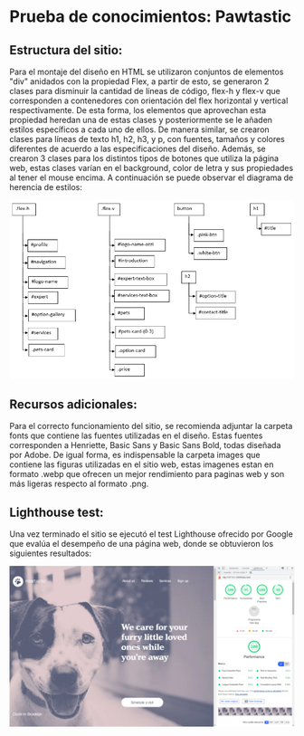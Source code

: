 # Prueba de conocimientos: Pawtastic

## Estructura del sitio:
Para el montaje del diseño en HTML se utilizaron conjuntos de elementos "div" anidados con la propiedad Flex, a partir de esto, se generaron 2 clases para disminuir la cantidad de líneas de código,  flex-h y flex-v que corresponden a contenedores con orientación del flex horizontal y vertical respectivamente. De esta forma, los elementos que aprovechan esta propiedad heredan una de estas clases y posteriormente se le añaden estilos específicos a cada uno de ellos. De manera similar, se crearon clases para líneas de texto h1, h2, h3, y p, con fuentes, tamaños y colores diferentes de acuerdo a las especificaciones del diseño. Además, se crearon 3 clases para los distintos tipos de botones que utiliza la página web, estas clases varían en el background, color de letra y sus propiedades al tener el mouse encima. A continuación se puede observar el diagrama de herencia de estilos:

![Screenshot](./herencia.PNG)


## Recursos adicionales:
Para el correcto funcionamiento del sitio, se recomienda adjuntar la carpeta fonts que contiene las fuentes utilizadas en el diseño. Estas fuentes corresponden a Henriette, Basic Sans y Basic Sans Bold, todas diseñada por Adobe. De igual forma, es indispensable la carpeta images que contiene las figuras utilizadas en el sitio web, estas imagenes estan en formato .webp que ofrecen un mejor rendimiento para paginas web y son más ligeras respecto al formato .png.

## Lighthouse test:
Una vez terminado el sitio se ejecutó el test Lighthouse ofrecido por Google que evalúa el desempeño de una página web, donde se obtuvieron los siguientes resultados:
  
![Screenshot](./performance.PNG)

